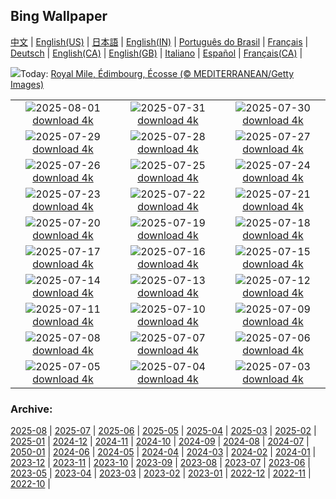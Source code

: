 ## Bing Wallpaper
[中文](README.md) |                     [English(US)](en-US.md) |                     [日本語](ja-JP.md) |                     [English(IN)](en-IN.md) |                     [Português do Brasil](pt-BR.md) |                     [Français](fr-FR.md) |                     [Deutsch](de-DE.md) |                     [English(CA)](en-CA.md) |                     [English(GB)](en-GB.md) |                     [Italiano](it-IT.md) |                     [Español](es-ES.md) |                     [Français(CA)](fr-CA.md) |                    

![](https://www.bing.com/th?id=OHR.EdinburghFringe_FR-CA9015362878_UHD.jpg&w=1000)Today: [Royal Mile, Édimbourg, Écosse (© MEDITERRANEAN/Getty Images)](https://www.bing.com/th?id=OHR.EdinburghFringe_FR-CA9015362878_UHD.jpg)

|      |      |      |
| :----: | :----: | :----: |
|![](https://www.bing.com/th?id=OHR.NaPaliKauai_FR-CA8816000360_UHD.jpg&pid=hp&w=384&h=216&rs=1&c=4)2025-08-01 [download 4k](https://www.bing.com/th?id=OHR.NaPaliKauai_FR-CA8816000360_UHD.jpg)|![](https://www.bing.com/th?id=OHR.SaypeDubai_FR-CA7685243127_UHD.jpg&pid=hp&w=384&h=216&rs=1&c=4)2025-07-31 [download 4k](https://www.bing.com/th?id=OHR.SaypeDubai_FR-CA7685243127_UHD.jpg)|![](https://www.bing.com/th?id=OHR.TigerDay_FR-CA7359763781_UHD.jpg&pid=hp&w=384&h=216&rs=1&c=4)2025-07-30 [download 4k](https://www.bing.com/th?id=OHR.TigerDay_FR-CA7359763781_UHD.jpg)|
|![](https://www.bing.com/th?id=OHR.MongoliaYurts_FR-CA4954429796_UHD.jpg&pid=hp&w=384&h=216&rs=1&c=4)2025-07-29 [download 4k](https://www.bing.com/th?id=OHR.MongoliaYurts_FR-CA4954429796_UHD.jpg)|![](https://www.bing.com/th?id=OHR.BlackfinBarracuda_FR-CA4757779277_UHD.jpg&pid=hp&w=384&h=216&rs=1&c=4)2025-07-28 [download 4k](https://www.bing.com/th?id=OHR.BlackfinBarracuda_FR-CA4757779277_UHD.jpg)|![](https://www.bing.com/th?id=OHR.MangroveTwilight_FR-CA3446891760_UHD.jpg&pid=hp&w=384&h=216&rs=1&c=4)2025-07-27 [download 4k](https://www.bing.com/th?id=OHR.MangroveTwilight_FR-CA3446891760_UHD.jpg)|
|![](https://www.bing.com/th?id=OHR.LasPalmas_FR-CA3298447065_UHD.jpg&pid=hp&w=384&h=216&rs=1&c=4)2025-07-26 [download 4k](https://www.bing.com/th?id=OHR.LasPalmas_FR-CA3298447065_UHD.jpg)|![](https://www.bing.com/th?id=OHR.AshyWoodswallow_FR-CA7138752559_UHD.jpg&pid=hp&w=384&h=216&rs=1&c=4)2025-07-25 [download 4k](https://www.bing.com/th?id=OHR.AshyWoodswallow_FR-CA7138752559_UHD.jpg)|![](https://www.bing.com/th?id=OHR.VaticanCity_FR-CA7353766247_UHD.jpg&pid=hp&w=384&h=216&rs=1&c=4)2025-07-24 [download 4k](https://www.bing.com/th?id=OHR.VaticanCity_FR-CA7353766247_UHD.jpg)|
|![](https://www.bing.com/th?id=OHR.BadlandsSunset_FR-CA7616067476_UHD.jpg&pid=hp&w=384&h=216&rs=1&c=4)2025-07-23 [download 4k](https://www.bing.com/th?id=OHR.BadlandsSunset_FR-CA7616067476_UHD.jpg)|![](https://www.bing.com/th?id=OHR.AcroporaReef_FR-CA7721467193_UHD.jpg&pid=hp&w=384&h=216&rs=1&c=4)2025-07-22 [download 4k](https://www.bing.com/th?id=OHR.AcroporaReef_FR-CA7721467193_UHD.jpg)|![](https://www.bing.com/th?id=OHR.BigMoon_FR-CA7813473867_UHD.jpg&pid=hp&w=384&h=216&rs=1&c=4)2025-07-21 [download 4k](https://www.bing.com/th?id=OHR.BigMoon_FR-CA7813473867_UHD.jpg)|
|![](https://www.bing.com/th?id=OHR.SimcoeLighthouse_FR-CA8079606831_UHD.jpg&pid=hp&w=384&h=216&rs=1&c=4)2025-07-20 [download 4k](https://www.bing.com/th?id=OHR.SimcoeLighthouse_FR-CA8079606831_UHD.jpg)|![](https://www.bing.com/th?id=OHR.MothWeek_FR-CA0504189694_UHD.jpg&pid=hp&w=384&h=216&rs=1&c=4)2025-07-19 [download 4k](https://www.bing.com/th?id=OHR.MothWeek_FR-CA0504189694_UHD.jpg)|![](https://www.bing.com/th?id=OHR.FranceLavender_FR-CA9093212384_UHD.jpg&pid=hp&w=384&h=216&rs=1&c=4)2025-07-18 [download 4k](https://www.bing.com/th?id=OHR.FranceLavender_FR-CA9093212384_UHD.jpg)|
|![](https://www.bing.com/th?id=OHR.TemplePhilae_FR-CA9223099268_UHD.jpg&pid=hp&w=384&h=216&rs=1&c=4)2025-07-17 [download 4k](https://www.bing.com/th?id=OHR.TemplePhilae_FR-CA9223099268_UHD.jpg)|![](https://www.bing.com/th?id=OHR.PerseidsPine_FR-CA9431536579_UHD.jpg&pid=hp&w=384&h=216&rs=1&c=4)2025-07-16 [download 4k](https://www.bing.com/th?id=OHR.PerseidsPine_FR-CA9431536579_UHD.jpg)|![](https://www.bing.com/th?id=OHR.YoungShark_FR-CA9574855149_UHD.jpg&pid=hp&w=384&h=216&rs=1&c=4)2025-07-15 [download 4k](https://www.bing.com/th?id=OHR.YoungShark_FR-CA9574855149_UHD.jpg)|
|![](https://www.bing.com/th?id=OHR.BasaltColumns_FR-CA9920967647_UHD.jpg&pid=hp&w=384&h=216&rs=1&c=4)2025-07-14 [download 4k](https://www.bing.com/th?id=OHR.BasaltColumns_FR-CA9920967647_UHD.jpg)|![](https://www.bing.com/th?id=OHR.ThomsonGazelle_FR-CA0045421525_UHD.jpg&pid=hp&w=384&h=216&rs=1&c=4)2025-07-13 [download 4k](https://www.bing.com/th?id=OHR.ThomsonGazelle_FR-CA0045421525_UHD.jpg)|![](https://www.bing.com/th?id=OHR.TokyoSunrise_FR-CA0169507494_UHD.jpg&pid=hp&w=384&h=216&rs=1&c=4)2025-07-12 [download 4k](https://www.bing.com/th?id=OHR.TokyoSunrise_FR-CA0169507494_UHD.jpg)|
|![](https://www.bing.com/th?id=OHR.BahamaBlues_FR-CA5790040878_UHD.jpg&pid=hp&w=384&h=216&rs=1&c=4)2025-07-11 [download 4k](https://www.bing.com/th?id=OHR.BahamaBlues_FR-CA5790040878_UHD.jpg)|![](https://www.bing.com/th?id=OHR.ConstitucionStation_FR-CA5656612797_UHD.jpg&pid=hp&w=384&h=216&rs=1&c=4)2025-07-10 [download 4k](https://www.bing.com/th?id=OHR.ConstitucionStation_FR-CA5656612797_UHD.jpg)|![](https://www.bing.com/th?id=OHR.SecedaPeak_FR-CA5229717500_UHD.jpg&pid=hp&w=384&h=216&rs=1&c=4)2025-07-09 [download 4k](https://www.bing.com/th?id=OHR.SecedaPeak_FR-CA5229717500_UHD.jpg)|
|![](https://www.bing.com/th?id=OHR.ShetlandGannets_FR-CA5027328603_UHD.jpg&pid=hp&w=384&h=216&rs=1&c=4)2025-07-08 [download 4k](https://www.bing.com/th?id=OHR.ShetlandGannets_FR-CA5027328603_UHD.jpg)|![](https://www.bing.com/th?id=OHR.MesquiteFlats_FR-CA4883989407_UHD.jpg&pid=hp&w=384&h=216&rs=1&c=4)2025-07-07 [download 4k](https://www.bing.com/th?id=OHR.MesquiteFlats_FR-CA4883989407_UHD.jpg)|![](https://www.bing.com/th?id=OHR.TourCyclists_FR-CA4748995324_UHD.jpg&pid=hp&w=384&h=216&rs=1&c=4)2025-07-06 [download 4k](https://www.bing.com/th?id=OHR.TourCyclists_FR-CA4748995324_UHD.jpg)|
|![](https://www.bing.com/th?id=OHR.OroseiSardegna_FR-CA4632087069_UHD.jpg&pid=hp&w=384&h=216&rs=1&c=4)2025-07-05 [download 4k](https://www.bing.com/th?id=OHR.OroseiSardegna_FR-CA4632087069_UHD.jpg)|![](https://www.bing.com/th?id=OHR.RainbowRiver_FR-CA2932903176_UHD.jpg&pid=hp&w=384&h=216&rs=1&c=4)2025-07-04 [download 4k](https://www.bing.com/th?id=OHR.RainbowRiver_FR-CA2932903176_UHD.jpg)|![](https://www.bing.com/th?id=OHR.MaroonClownfish_FR-CA2812323581_UHD.jpg&pid=hp&w=384&h=216&rs=1&c=4)2025-07-03 [download 4k](https://www.bing.com/th?id=OHR.MaroonClownfish_FR-CA2812323581_UHD.jpg)|


### Archive:
[2025-08](archive/fr-CA/202508/README.md) | [2025-07](archive/fr-CA/202507/README.md) | [2025-06](archive/fr-CA/202506/README.md) | [2025-05](archive/fr-CA/202505/README.md) | [2025-04](archive/fr-CA/202504/README.md) | [2025-03](archive/fr-CA/202503/README.md) | [2025-02](archive/fr-CA/202502/README.md) | [2025-01](archive/fr-CA/202501/README.md) | [2024-12](archive/fr-CA/202412/README.md) | [2024-11](archive/fr-CA/202411/README.md) | [2024-10](archive/fr-CA/202410/README.md) | [2024-09](archive/fr-CA/202409/README.md) | [2024-08](archive/fr-CA/202408/README.md) | [2024-07](archive/fr-CA/202407/README.md) | [2050-01](archive/fr-CA/205001/README.md) | [2024-06](archive/fr-CA/202406/README.md) | [2024-05](archive/fr-CA/202405/README.md) | [2024-04](archive/fr-CA/202404/README.md) | [2024-03](archive/fr-CA/202403/README.md) | [2024-02](archive/fr-CA/202402/README.md) | [2024-01](archive/fr-CA/202401/README.md) | [2023-12](archive/fr-CA/202312/README.md) | [2023-11](archive/fr-CA/202311/README.md) | [2023-10](archive/fr-CA/202310/README.md) | [2023-09](archive/fr-CA/202309/README.md) | [2023-08](archive/fr-CA/202308/README.md) | [2023-07](archive/fr-CA/202307/README.md) | [2023-06](archive/fr-CA/202306/README.md) | [2023-05](archive/fr-CA/202305/README.md) | [2023-04](archive/fr-CA/202304/README.md) | [2023-03](archive/fr-CA/202303/README.md) | [2023-02](archive/fr-CA/202302/README.md) | [2023-01](archive/fr-CA/202301/README.md) | [2022-12](archive/fr-CA/202212/README.md) | [2022-11](archive/fr-CA/202211/README.md) | [2022-10](archive/fr-CA/202210/README.md) | 